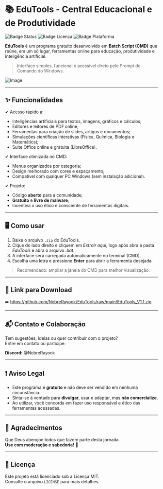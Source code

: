 # 📚 EduTools - Central Educacional e de Produtividade

![Badge Status](https://img.shields.io/badge/status-em%20desenvolvimento-blue)
![Badge Licença](https://img.shields.io/badge/licen%C3%A7a-MIT-green)
![Badge Plataforma](https://img.shields.io/badge/plataforma-Windows-lightgrey)

**EduTools** é um programa gratuito desenvolvido em **Batch Script (CMD)** que reúne, em um só lugar, ferramentas online para educação, produtividade e inteligência artificial.

> Interface simples, funcional e acessível direto pelo Prompt de Comando do Windows.

![Image](https://github.com/user-attachments/assets/5111cb69-f5fa-4ecd-9255-a7652fa1073f)

---

## ✨ Funcionalidades

✔ Acesso rápido a:
- Inteligências artificiais para textos, imagens, gráficos e cálculos;
- Editores e leitores de PDF online;
- Ferramentas para criação de slides, artigos e documentos;
- Simulações científicas interativas (Física, Química, Biologia e Matemática);
- Suite Office online e gratuita (LibreOffice).

✔ Interface otimizada no CMD:
- Menus organizados por categoria;
- Design melhorado com cores e espaçamento;
- Compatível com qualquer PC Windows (sem instalação adicional).

✔ Projeto:
- Código **aberto** para a comunidade;
- **Gratuito** e **livre de malware**;
- Incentiva o uso ético e consciente de ferramentas digitais.

---

## 🖥️ Como usar

1. Baixe o arquivo `.zip` do EduTools.
2. Clque do lado direito e cliquem em *Extrair aqui*, logo após abra a pasta *EduTools* e abra o arquivo *.bat*.
3. A interface será carregada automaticamente no terminal (CMD).
4. Escolha uma letra e pressione **Enter** para abrir a ferramenta desejada.

> Recomendado: ampliar a janela do CMD para melhor visualização.

---

## 🔗 Link para Download

➡️ https://github.com/NobreRayook/EduTools/raw/main/EduTools_V1.1.zip

---

## 📬 Contato e Colaboração

Tem sugestões, ideias ou quer contribuir com o projeto?  
Entre em contato ou participe:

**Discord:** @NobreRayook

---

## ❗ Aviso Legal

- Este programa é **gratuito** e não deve ser vendido em nenhuma circunstância.  
- Sinta-se à vontade para **divulgar**, usar e adaptar, mas **não comercialize**.  
- Ao utilizar, você concorda em fazer uso responsável e ético das ferramentas acessadas.

---

## 🙏 Agradecimentos

Que Deus abençoe todos que fazem parte desta jornada.  
**Use com moderação e sabedoria!** 💙

---

## 📄 Licença

Este projeto está licenciado sob a Licença MIT.  
Consulte o arquivo `LICENSE` para mais detalhes.
